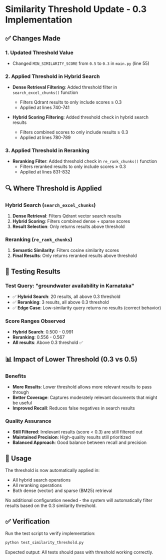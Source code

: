 # Similarity Threshold Update - 0.3 Implementation

## ✅ Changes Made

### 1. **Updated Threshold Value**
- Changed `MIN_SIMILARITY_SCORE` from `0.5` to `0.3` in `main.py` (line 55)

### 2. **Applied Threshold in Hybrid Search**
- **Dense Retrieval Filtering**: Added threshold filter in `search_excel_chunks()` function
  - Filters Qdrant results to only include scores ≥ 0.3
  - Applied at lines 740-741

- **Hybrid Scoring Filtering**: Added threshold check in hybrid search results
  - Filters combined scores to only include results ≥ 0.3
  - Applied at lines 780-789

### 3. **Applied Threshold in Reranking**
- **Reranking Filter**: Added threshold check in `re_rank_chunks()` function
  - Filters reranked results to only include scores ≥ 0.3
  - Applied at lines 831-832

## 🔍 **Where Threshold is Applied**

### **Hybrid Search (`search_excel_chunks`)**
1. **Dense Retrieval**: Filters Qdrant vector search results
2. **Hybrid Scoring**: Filters combined dense + sparse scores
3. **Result Selection**: Only returns results above threshold

### **Reranking (`re_rank_chunks`)**
1. **Semantic Similarity**: Filters cosine similarity scores
2. **Final Results**: Only returns reranked results above threshold

## 🧪 **Testing Results**

### **Test Query**: "groundwater availability in Karnataka"
- ✅ **Hybrid Search**: 20 results, all above 0.3 threshold
- ✅ **Reranking**: 3 results, all above 0.3 threshold
- ✅ **Edge Case**: Low-similarity query returns no results (correct behavior)

### **Score Ranges Observed**
- **Hybrid Search**: 0.500 - 0.991
- **Reranking**: 0.556 - 0.567
- **All results**: Above 0.3 threshold ✅

## 📊 **Impact of Lower Threshold (0.3 vs 0.5)**

### **Benefits**
- **More Results**: Lower threshold allows more relevant results to pass through
- **Better Coverage**: Captures moderately relevant documents that might be useful
- **Improved Recall**: Reduces false negatives in search results

### **Quality Assurance**
- **Still Filtered**: Irrelevant results (score < 0.3) are still filtered out
- **Maintained Precision**: High-quality results still prioritized
- **Balanced Approach**: Good balance between recall and precision

## 🚀 **Usage**

The threshold is now automatically applied in:
- All hybrid search operations
- All reranking operations
- Both dense (vector) and sparse (BM25) retrieval

No additional configuration needed - the system will automatically filter results based on the 0.3 similarity threshold.

## ✅ **Verification**

Run the test script to verify implementation:
```bash
python test_similarity_threshold.py
```

Expected output: All tests should pass with threshold working correctly.
